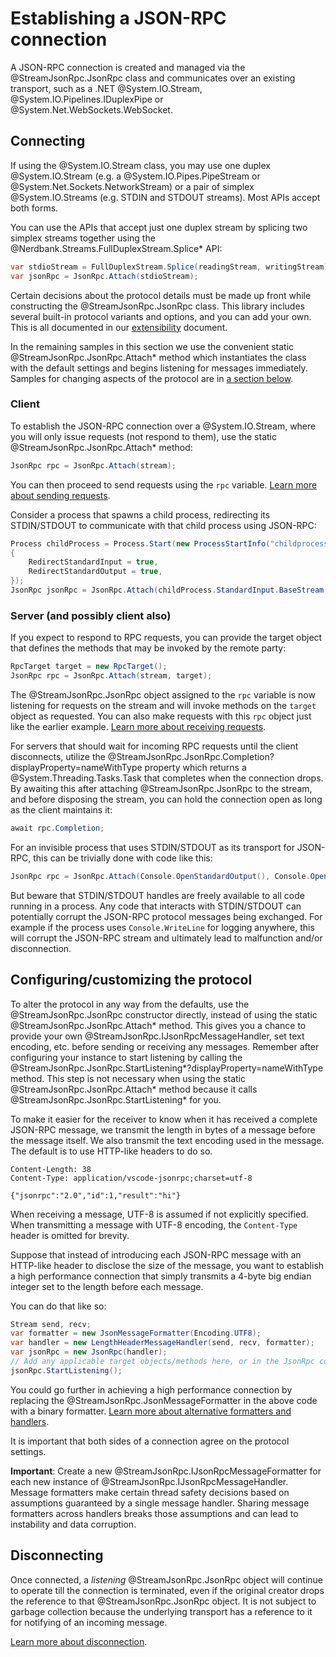 # Establishing a JSON-RPC connection

A JSON-RPC connection is created and managed via the @StreamJsonRpc.JsonRpc class and communicates over an existing transport, such as a .NET @System.IO.Stream, @System.IO.Pipelines.IDuplexPipe or @System.Net.WebSockets.WebSocket.

## Connecting

If using the @System.IO.Stream class, you may use one duplex @System.IO.Stream (e.g. a @System.IO.Pipes.PipeStream or @System.Net.Sockets.NetworkStream)
or a pair of simplex @System.IO.Streams (e.g. STDIN and STDOUT streams).
Most APIs accept both forms.

You can use the APIs that accept just one duplex stream by splicing two simplex streams together using the @Nerdbank.Streams.FullDuplexStream.Splice* API:

```cs
var stdioStream = FullDuplexStream.Splice(readingStream, writingStream);
var jsonRpc = JsonRpc.Attach(stdioStream);
```

Certain decisions about the protocol details must be made up front while constructing the @StreamJsonRpc.JsonRpc class.
This library includes several built-in protocol variants and options, and you can add your own. This is all documented in our [extensibility](extensibility.md) document.

In the remaining samples in this section we use the convenient static @StreamJsonRpc.JsonRpc.Attach* method which
instantiates the class with the default settings and begins listening for messages immediately. Samples for changing aspects of the protocol are in [a section below](#Configuring).

### Client

To establish the JSON-RPC connection over a @System.IO.Stream, where you will only issue requests (not respond to them),
use the static @StreamJsonRpc.JsonRpc.Attach* method:

```cs
JsonRpc rpc = JsonRpc.Attach(stream);
```

You can then proceed to send requests using the `rpc` variable. [Learn more about sending requests](sendrequest.md).

Consider a process that spawns a child process, redirecting its STDIN/STDOUT to communicate with that child process using JSON-RPC:

```cs
Process childProcess = Process.Start(new ProcessStartInfo("childprocess.exe")
{
    RedirectStandardInput = true,
    RedirectStandardOutput = true,
});
JsonRpc jsonRpc = JsonRpc.Attach(childProcess.StandardInput.BaseStream, childProcess.StandardOutput.BaseStream);
```

### Server (and possibly client also)

If you expect to respond to RPC requests, you can provide the target object that defines the methods that may be
invoked by the remote party:

```cs
RpcTarget target = new RpcTarget();
JsonRpc rpc = JsonRpc.Attach(stream, target);
```

The @StreamJsonRpc.JsonRpc object assigned to the `rpc` variable is now listening for requests on the stream and will invoke
methods on the `target` object as requested. You can also make requests with this `rpc` object just like the earlier example.
[Learn more about receiving requests](recvrequest.md).

For servers that should wait for incoming RPC requests until the client disconnects, utilize the @StreamJsonRpc.JsonRpc.Completion?displayProperty=nameWithType property
which returns a @System.Threading.Tasks.Task that completes when the connection drops. By awaiting this after attaching @StreamJsonRpc.JsonRpc to the stream,
and before disposing the stream, you can hold the connection open as long as the client maintains it:

```cs
await rpc.Completion;
```

For an invisible process that uses STDIN/STDOUT as its transport for JSON-RPC, this can be trivially done with code like this:

```cs
JsonRpc rpc = JsonRpc.Attach(Console.OpenStandardOutput(), Console.OpenStandardInput());
```

But beware that STDIN/STDOUT handles are freely available to all code running in a process.
Any code that interacts with STDIN/STDOUT can potentially corrupt the JSON-RPC protocol messages being exchanged.
For example if the process uses `Console.WriteLine` for logging anywhere, this will corrupt the JSON-RPC stream and ultimately lead to malfunction and/or disconnection.

## Configuring/customizing the protocol <a name="Configuring"></a>

To alter the protocol in any way from the defaults, use the @StreamJsonRpc.JsonRpc constructor directly, instead of using the static @StreamJsonRpc.JsonRpc.Attach* method.
This gives you a chance to provide your own @StreamJsonRpc.IJsonRpcMessageHandler, set text encoding, etc. before sending or receiving any messages.
Remember after configuring your instance to start listening by calling the @StreamJsonRpc.JsonRpc.StartListening*?displayProperty=nameWithType method. This step is not necessary when using the static @StreamJsonRpc.JsonRpc.Attach* method because it calls @StreamJsonRpc.JsonRpc.StartListening* for you.

To make it easier for the receiver to know when it has received a complete JSON-RPC message,
we transmit the length in bytes of a message before the message itself.
We also transmit the text encoding used in the message.
The default is to use HTTP-like headers to do so.

    Content-Length: 38
    Content-Type: application/vscode-jsonrpc;charset=utf-8

    {"jsonrpc":"2.0","id":1,"result":"hi"}

When receiving a message, UTF-8 is assumed if not explicitly specified.
When transmitting a message with UTF-8 encoding, the `Content-Type` header is omitted for brevity.

Suppose that instead of introducing each JSON-RPC message with an HTTP-like header to disclose the size of the message, you want to establish a high performance connection that simply transmits a 4-byte big endian integer set to the length before each message.

You can do that like so:

```cs
Stream send, recv;
var formatter = new JsonMessageFormatter(Encoding.UTF8);
var handler = new LengthHeaderMessageHandler(send, recv, formatter);
var jsonRpc = new JsonRpc(handler);
// Add any applicable target objects/methods here, or in the JsonRpc constructor above
jsonRpc.StartListening();
```

You could go further in achieving a high performance connection by replacing the @StreamJsonRpc.JsonMessageFormatter in the above code with a binary formatter. [Learn more about alternative formatters and handlers](extensibility.md).

It is important that both sides of a connection agree on the protocol settings.

**Important**: Create a new @StreamJsonRpc.IJsonRpcMessageFormatter for each new instance of @StreamJsonRpc.IJsonRpcMessageHandler.
Message formatters make certain thread safety decisions based on assumptions guaranteed by a single message handler.
Sharing message formatters across handlers breaks those assumptions and can lead to instability and data corruption.

## Disconnecting

Once connected, a *listening* @StreamJsonRpc.JsonRpc object will continue to operate till the connection is terminated, even if
the original creator drops the reference to that @StreamJsonRpc.JsonRpc object. It is not subject to garbage collection because
the underlying transport has a reference to it for notifying of an incoming message.

[Learn more about disconnection](disconnecting.md).

